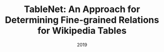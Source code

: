 ---
title: "TableNet: An Approach for Determining Fine-grained Relations for Wikipedia Tables"
collection: publications
permalink: /publication/2019-DBLP:conf_www_FetahuAK19
date: 2019
venue: 'The World Wide Web Conference, {WWW} 2019, San Francisco, CA, USA, May 13-17, 2019'
---